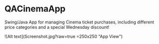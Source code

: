 # QACinemaApp

Swing/Java App for managing Cinema ticket purchases, including different price categories and a special Wednesday discount!

![Alt text](Screenshot.jpg?raw=true =250x250 "App View")
